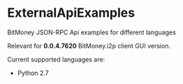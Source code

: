 # ExternalApiExamples
BitMoney JSON-RPC Api examples for different languages

Relevant for __0.0.4.7620__ BitMoney.i2p client GUI version.

Current supported languages are:

* Python 2.7
